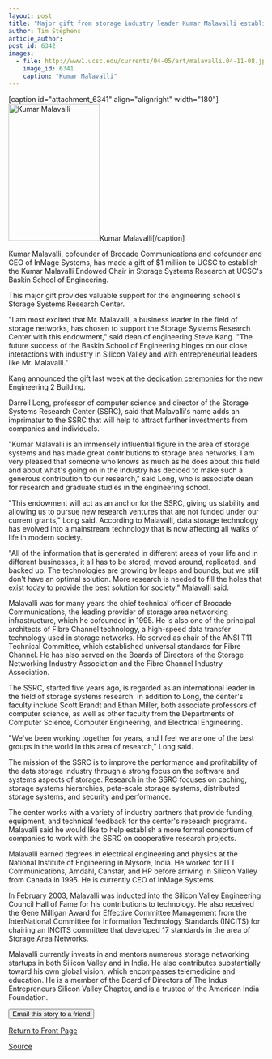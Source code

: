 ```yaml
---
layout: post
title: "Major gift from storage industry leader Kumar Malavalli establishes endowed chair in storage systems"
author: Tim Stephens
article_author: 
post_id: 6342
images:
  - file: http://www1.ucsc.edu/currents/04-05/art/malavalli.04-11-08.jpg
    image_id: 6341
    caption: "Kumar Malavalli"
---
```


[caption id="attachment_6341" align="alignright" width="180"]<a href="http://dev-ucsc-news.pantheonsite.io/wp-content/uploads/2004/11/malavalli.04-11-08.jpg"><img class="size-full wp-image-6341" src="http://dev-ucsc-news.pantheonsite.io/wp-content/uploads/2004/11/malavalli.04-11-08.jpg" alt="Kumar Malavalli" width="180" height="271" /></a>Kumar Malavalli[/caption]
<a name="content" id="content"></a>
<p>
  Kumar Malavalli, cofounder of Brocade Communications and cofounder and CEO of InMage Systems, has made a gift of $1 million to UCSC to establish the Kumar Malavalli Endowed Chair in Storage Systems Research at UCSC's Baskin School of Engineering.
</p>
<p>
  This major gift provides valuable support for the engineering school's Storage Systems Research Center.
</p>
<p>
  "I am most excited that Mr. Malavalli, a business leader in the field of storage networks, has chosen to support the Storage Systems Research Center with this endowment," said dean of engineering Steve Kang. "The future success of the Baskin School of Engineering hinges on our close interactions with industry in Silicon Valley and with entrepreneurial leaders like Mr. Malavalli."
</p>
<p>
  Kang announced the gift last week at the <a href="http://currents.ucsc.edu/04-05/11-08/dedication.asp">dedication ceremonies</a> for the new Engineering 2 Building.
</p>
<p>
  Darrell Long, professor of computer science and director of the Storage Systems Research Center (SSRC), said that Malavalli's name adds an imprimatur to the SSRC that will help to attract further investments from companies and individuals.
</p>
<p>
  "Kumar Malavalli is an immensely influential figure in the area of storage systems and has made great contributions to storage area networks. I am very pleased that someone who knows as much as he does about this field and about what's going on in the industry has decided to make such a generous contribution to our research," said Long, who is associate dean for research and graduate studies in the engineering school.
</p>
<p>
  "This endowment will act as an anchor for the SSRC, giving us stability and allowing us to pursue new research ventures that are not funded under our current grants," Long said. According to Malavalli, data storage technology has evolved into a mainstream technology that is now affecting all walks of life in modern society.
</p>
<p>
  "All of the information that is generated in different areas of your life and in different businesses, it all has to be stored, moved around, replicated, and backed up. The technologies are growing by leaps and bounds, but we still don't have an optimal solution. More research is needed to fill the holes that exist today to provide the best solution for society," Malavalli said.
</p>
<p>
  Malavalli was for many years the chief technical officer of Brocade Communications, the leading provider of storage area networking infrastructure, which he cofounded in 1995. He is also one of the principal architects of Fibre Channel technology, a high-speed data transfer technology used in storage networks. He served as chair of the ANSI T11 Technical Committee, which established universal standards for Fibre Channel. He has also served on the Boards of Directors of the Storage Networking Industry Association and the Fibre Channel Industry Association.
</p>
<p>
  The SSRC, started five years ago, is regarded as an international leader in the field of storage systems research. In addition to Long, the center's faculty include Scott Brandt and Ethan Miller, both associate professors of computer science, as well as other faculty from the Departments of Computer Science, Computer Engineering, and Electrical Engineering.
</p>
<p>
  "We've been working together for years, and I feel we are one of the best groups in the world in this area of research," Long said.
</p>
<p>
  The mission of the SSRC is to improve the performance and profitability of the data storage industry through a strong focus on the software and systems aspects of storage. Research in the SSRC focuses on caching, storage systems hierarchies, peta-scale storage systems, distributed storage systems, and security and performance.
</p>
<p>
  The center works with a variety of industry partners that provide funding, equipment, and technical feedback for the center's research programs. Malavalli said he would like to help establish a more formal consortium of companies to work with the SSRC on cooperative research projects.
</p>
<p>
  Malavalli earned degrees in electrical engineering and physics at the National Institute of Engineering in Mysore, India. He worked for ITT Communications, Amdahl, Canstar, and HP before arriving in Silicon Valley from Canada in 1995. He is currently CEO of InMage Systems.
</p>
<p>
  In February 2003, Malavalli was inducted into the Silicon Valley Engineering Council Hall of Fame for his contributions to technology. He also received the Gene Milligan Award for Effective Committee Management from the InterNational Committee for Information Technology Standards (INCITS) for chairing an INCITS committee that developed 17 standards in the area of Storage Area Networks.
</p>
<p>
  Malavalli currently invests in and mentors numerous storage networking startups in both Silicon Valley and in India. He also contributes substantially toward his own global vision, which encompasses telemedicine and education. He is a member of the Board of Directors of The Indus Entrepreneurs Silicon Valley Chapter, and is a trustee of the American India Foundation.
</p>
<form>
  <input name="t1" size="-1" type="hidden"><input name="SUBMIT" type="submit" value="Email this story to a friend">
</form>
<p>
  <a href="http://currents.ucsc.edu/">Return to Front Page</a>
</p>
<p><a href="http://www1.ucsc.edu/currents/04-05/11-08/chair.asp" title="Permalink to chair">Source</a></p>
